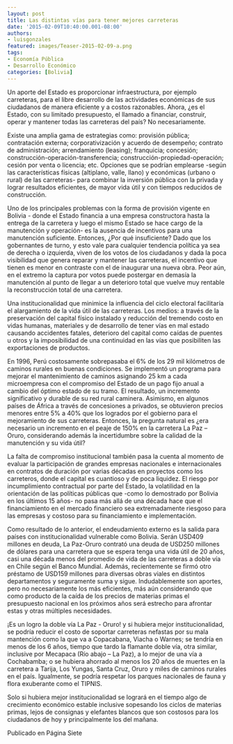 ```yaml
---
layout: post
title: Las distintas vías para tener mejores carreteras
date: '2015-02-09T10:40:00.001-08:00'
authors:
- luisgonzales
featured: images/Teaser-2015-02-09-a.png
tags:
- Economía Pública
- Desarrollo Económico
categories: [Bolivia]
---
```


Un aporte del Estado es proporcionar infraestructura, por ejemplo carreteras,  para el libre desarrollo de las actividades económicas de sus ciudadanos de manera eficiente y a costos razonables. Ahora,  ¿es el Estado, con su limitado presupuesto, el llamado a financiar, construir, operar y mantener todas las carreteras del país? No necesariamente.

Existe una amplia gama de estrategias como: provisión pública; contratación externa; corporativización y acuerdo de desempeño; contrato de administración; arrendamiento (leasing); franquicia; concesión; construcción-operación-transferencia; construcción-propiedad-operación; cesión por venta o licencia; etc. Opciones que se podrían emplearse -según las características físicas (altiplano, valle, llano) y económicas (urbano o rural) de las carreteras-  para combinar la inversión pública con la privada y lograr resultados eficientes, de mayor vida útil  y  con tiempos reducidos de construcción.

Uno de los principales problemas con la forma de provisión vigente en Bolivia - donde el Estado financia a una empresa constructora hasta la entrega de la carretera y luego el mismo Estado se hace cargo de la manutención y operación- es la ausencia de incentivos para una manutención suficiente. Entonces, ¿Por qué insuficiente? Dado que los gobernantes de turno, y esto vale para cualquier tendencia política ya sea de derecha o izquierda, viven de los votos de los ciudadanos y dada la poca visibilidad que genera reparar y mantener las carreteras, el incentivo que tienen es menor  en contraste con el de inaugurar una nueva obra. Peor aún, en el extremo la captura por votos puede postergar en demasía la manutención al punto de llegar a un deterioro total  que vuelve muy rentable la reconstrucción total de una carretera.

Una institucionalidad que minimice la influencia del ciclo electoral facilitaría el alargamiento de la vida útil de las carreteras. Los medios: a través de la preservación del capital físico instalado y reducción del tremendo costo en vidas humanas, materiales y de desarrollo de tener vías en mal estado causando accidentes fatales, deterioro del capital como caídas de puentes u otros y la imposibilidad de una continuidad en las vías que posibiliten las exportaciones de productos.

En 1996,  Perú costosamente sobrepasaba el 6% de los 29 mil kilómetros de caminos rurales  en buenas condiciones. Se implementó un programa para mejorar el mantenimiento de caminos   asignando 25 km a cada microempresa con el compromiso del Estado  de un pago fijo anual a cambio del óptimo estado de su tramo. El resultado, un incremento significativo y durable de su red rural caminera. Asimismo, en algunos países de África a través de concesiones a privados, se obtuvieron precios menores entre 5% a 40% que los logrados por el gobierno para el mejoramiento de sus carreteras. Entonces, la pregunta natural es ¿era necesario un incremento en el peaje de 150% en la carretera La Paz – Oruro, considerando además la incertidumbre sobre la calidad de la manutención y su vida útil?

La falta de compromiso institucional también pasa la cuenta al momento de evaluar la participación de grandes empresas nacionales e internacionales en contratos de duración por varias décadas en proyectos como los carreteros, donde el capital es cuantioso y de poca liquidez. El riesgo por incumplimiento contractual por parte del Estado, la volatilidad en la orientación de las políticas públicas que -como lo demostrado por Bolivia en los últimos 15 años- no pasa más allá de una década hace que el financiamiento en el mercado financiero sea extremadamente riesgoso para las empresas y costoso para su financiamiento e implementación.

Como resultado de lo anterior, el endeudamiento externo es la salida para países con institucionalidad vulnerable como Bolivia. Serán USD409 millones en deuda, La Paz-Oruro contrató una deuda de USD250 millones de dólares para una carretera que se espera tenga una vida útil de 20 años, casi una década menos del promedio de vida de las carreteras a doble vía en Chile según el Banco Mundial. Además, recientemente se firmó otro préstamo de USD159 millones para diversas obras viales en distintos departamentos y seguramente suma y sigue. Indudablemente son aportes, pero no necesariamente los más eficientes, más aún considerando que como producto de la caída de los precios de materias primas el presupuesto nacional en los próximos años será estrecho para afrontar estas y otras múltiples necesidades.

¡Es un logro la doble vía La Paz - Oruro! y si hubiera mejor institucionalidad, se podría reducir el costo de soportar carreteras nefastas por su mala mantención como la que va a Copacabana, Viacha o Warnes; se tendría en menos de los 6 años, tiempo que tardo la flamante doble vía, otra similar, inclusive por Mecapaca (Río abajo – La Paz), a lo mejor de una vía a Cochabamba; o se hubiera ahorrado al menos los 20 años de muertes en la carretera a Tarija, Los Yungas, Santa Cruz, Oruro y miles de caminos rurales en el país. Igualmente,  se podría respetar los parques nacionales de fauna y flora exuberante como el TIPNIS.

Solo si hubiera mejor institucionalidad se logrará en el tiempo algo de crecimiento económico estable inclusive sopesando los ciclos de materias primas, lejos de consignas y elefantes blancos que son costosos para los ciudadanos de hoy y principalmente los del mañana.

Publicado en Página Siete
